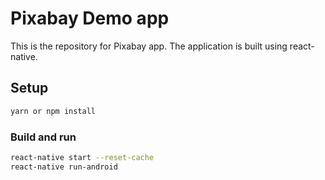 # Pixabay Demo app

This is the repository for Pixabay app. The application is built using react-native.

## Setup

```sh
yarn or npm install
```

### Build and run

```sh
react-native start --reset-cache
react-native run-android
```
